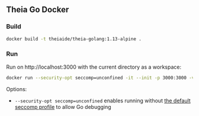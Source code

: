 ## Theia Go Docker

### Build

```bash
docker build -t theiaide/theia-golang:1.13-alpine .
```

### Run

Run on http://localhost:3000 with the current directory as a workspace:

```bash
docker run --security-opt seccomp=unconfined -it --init -p 3000:3000 -v "$(pwd):/home/project:cached" theiaide/theia-golang:1.13-alpine
```

Options:
- `--security-opt seccomp=unconfined` enables running without [the default seccomp profile](https://docs.docker.com/engine/security/seccomp/) to allow Go debugging
